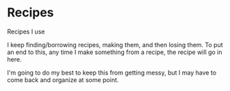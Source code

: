 # Recipes
Recipes I use

I keep finding/borrowing recipes, making them, and then losing them. To put an end to this, any time I make something from a recipe, the recipe will go in here.

I'm going to do my best to keep this from getting messy, but I may have to come back and organize at some point.
